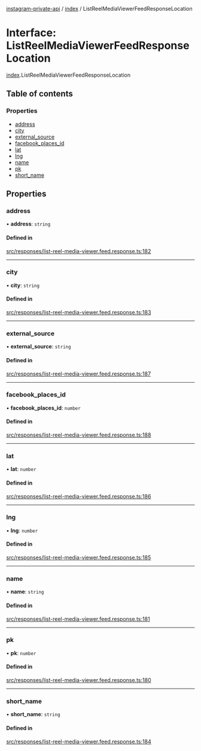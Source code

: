 [instagram-private-api](../../README.md) / [index](../../modules/index.md) / ListReelMediaViewerFeedResponseLocation

# Interface: ListReelMediaViewerFeedResponseLocation

[index](../../modules/index.md).ListReelMediaViewerFeedResponseLocation

## Table of contents

### Properties

- [address](ListReelMediaViewerFeedResponseLocation.md#address)
- [city](ListReelMediaViewerFeedResponseLocation.md#city)
- [external\_source](ListReelMediaViewerFeedResponseLocation.md#external_source)
- [facebook\_places\_id](ListReelMediaViewerFeedResponseLocation.md#facebook_places_id)
- [lat](ListReelMediaViewerFeedResponseLocation.md#lat)
- [lng](ListReelMediaViewerFeedResponseLocation.md#lng)
- [name](ListReelMediaViewerFeedResponseLocation.md#name)
- [pk](ListReelMediaViewerFeedResponseLocation.md#pk)
- [short\_name](ListReelMediaViewerFeedResponseLocation.md#short_name)

## Properties

### address

• **address**: `string`

#### Defined in

[src/responses/list-reel-media-viewer.feed.response.ts:182](https://github.com/Nerixyz/instagram-private-api/blob/0e0721c/src/responses/list-reel-media-viewer.feed.response.ts#L182)

___

### city

• **city**: `string`

#### Defined in

[src/responses/list-reel-media-viewer.feed.response.ts:183](https://github.com/Nerixyz/instagram-private-api/blob/0e0721c/src/responses/list-reel-media-viewer.feed.response.ts#L183)

___

### external\_source

• **external\_source**: `string`

#### Defined in

[src/responses/list-reel-media-viewer.feed.response.ts:187](https://github.com/Nerixyz/instagram-private-api/blob/0e0721c/src/responses/list-reel-media-viewer.feed.response.ts#L187)

___

### facebook\_places\_id

• **facebook\_places\_id**: `number`

#### Defined in

[src/responses/list-reel-media-viewer.feed.response.ts:188](https://github.com/Nerixyz/instagram-private-api/blob/0e0721c/src/responses/list-reel-media-viewer.feed.response.ts#L188)

___

### lat

• **lat**: `number`

#### Defined in

[src/responses/list-reel-media-viewer.feed.response.ts:186](https://github.com/Nerixyz/instagram-private-api/blob/0e0721c/src/responses/list-reel-media-viewer.feed.response.ts#L186)

___

### lng

• **lng**: `number`

#### Defined in

[src/responses/list-reel-media-viewer.feed.response.ts:185](https://github.com/Nerixyz/instagram-private-api/blob/0e0721c/src/responses/list-reel-media-viewer.feed.response.ts#L185)

___

### name

• **name**: `string`

#### Defined in

[src/responses/list-reel-media-viewer.feed.response.ts:181](https://github.com/Nerixyz/instagram-private-api/blob/0e0721c/src/responses/list-reel-media-viewer.feed.response.ts#L181)

___

### pk

• **pk**: `number`

#### Defined in

[src/responses/list-reel-media-viewer.feed.response.ts:180](https://github.com/Nerixyz/instagram-private-api/blob/0e0721c/src/responses/list-reel-media-viewer.feed.response.ts#L180)

___

### short\_name

• **short\_name**: `string`

#### Defined in

[src/responses/list-reel-media-viewer.feed.response.ts:184](https://github.com/Nerixyz/instagram-private-api/blob/0e0721c/src/responses/list-reel-media-viewer.feed.response.ts#L184)
